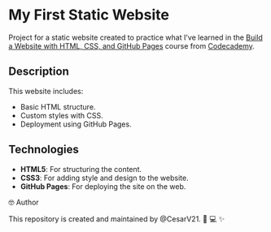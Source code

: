 # My First Static Website

Project for a static website created to practice what I've learned in the [Build a Website with HTML, CSS, and GitHub Pages](https://www.codecademy.com/enrolled/paths/learn-how-to-build-websites) course from [Codecademy](https://www.codecademy.com).

## Description

This website includes:

- Basic HTML structure.
- Custom styles with CSS.
- Deployment using GitHub Pages.

## Technologies

- **HTML5**: For structuring the content.
- **CSS3**: For adding style and design to the website.
- **GitHub Pages**: For deploying the site on the web.

🤓 Author

This repository is created and maintained by @CesarV21. 🚀 💻 ✨
